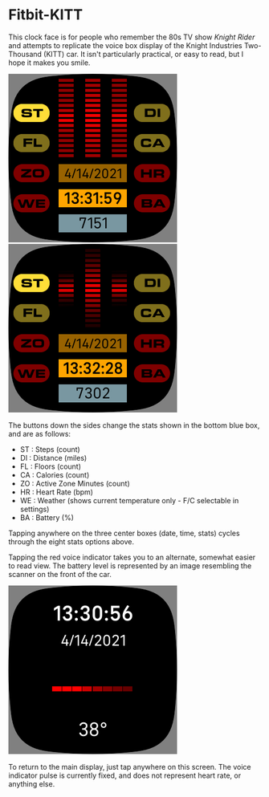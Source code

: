 # Fitbit-KITT

This clock face is for people who remember the 80s TV show *Knight Rider* and attempts to replicate the voice box display of the Knight Industries Two-Thousand (KITT) car. It isn't particularly practical, or easy to read, but I hope it makes you smile.

<img src="screenshot1.png"/><img src="screenshot2.png"/>

The buttons down the sides change the stats shown in the bottom blue box, and are as follows:
* ST : Steps (count)
* DI : Distance (miles)
* FL : Floors (count)
* CA : Calories (count)
* ZO : Active Zone Minutes (count)
* HR : Heart Rate (bpm)
* WE : Weather (shows current temperature only - F/C selectable in settings)
* BA : Battery (%)

Tapping anywhere on the three center boxes (date, time, stats) cycles through the eight stats options above.

Tapping the red voice indicator takes you to an alternate, somewhat easier to read view. The battery level is represented by an image resembling the scanner on the front of the car.

<img src="screenshot3.png"/>

To return to the main display, just tap anywhere on this screen. The voice indicator pulse is currently fixed, and does not represent heart rate, or anything else.